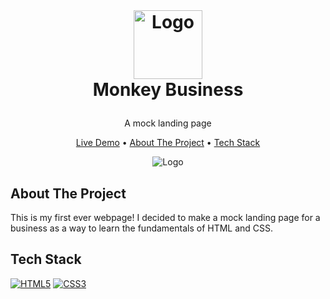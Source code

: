 <br />
<h1>
<p align="center">
  <img src="https://github.com/johnsonduong/monkey-business-landing-page/blob/main/images/favicon.png?raw=true" alt="Logo" width="110" height="110">
  <br>Monkey Business
</h1>
<p align="center">
    A mock landing page
    <br />
    </p>
</p>
<p align="center">
    <a href="https://johnsonduong.github.io/monkey-business-landing-page/" target="_blank">Live Demo</a> •
  <a href="#about-the-project">About The Project</a> •
  <a href="#tech-stack">Tech Stack</a>
</p>  

<p align="center">
  
<img src="https://github.com/johnsonduong/monkey-business-landing-page/blob/main/images/monkey-business.png?raw=true" alt="Logo" >
</p>                                                                                                                             
                                                                                                                                                      
## About The Project
This is my first ever webpage! I decided to make a mock landing page for a business as a way to learn the fundamentals of HTML and CSS.

## Tech Stack
</a>
    <a href="" target="_blank"><img alt="HTML5" src="https://img.shields.io/badge/html5-%23E34F26.svg?style=for-the-badge&logo=html5&logoColor=white"></a>
    <a href="" target="_blank"><img alt="CSS3" src="https://img.shields.io/badge/css3-%231572B6.svg?style=for-the-badge&logo=css3&logoColor=white"></a>